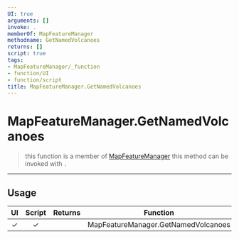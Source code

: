 ```yaml
---
UI: true
arguments: []
invoke: .
memberOf: MapFeatureManager
methodname: GetNamedVolcanoes
returns: []
script: true
tags:
- MapFeatureManager/_function
- function/UI
- function/script
title: MapFeatureManager.GetNamedVolcanoes
---
```

# MapFeatureManager.GetNamedVolcanoes
> this function is a member of [MapFeatureManager](civ-6/lua/MapFeatureManager.md)
> this method can be invoked with `.`
-----
## Usage
|  UI | Script | Returns | Function | Arguments |
|:---:|:------:|-------:|:--------:|:---------|
|✓|✓||MapFeatureManager.GetNamedVolcanoes||
